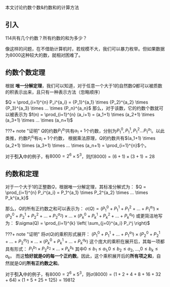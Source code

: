 本文讨论约数个数&约数和的计算方法

## 引入

$114$共有几个约数？所有约数的和为多少？

像这样的问题，在不借助计算机时，若规模不大，我们可以暴力枚举。但如果数据为$8000$这种较大的数，就相对困难了。

## 约数个数定理

根据 **唯一分解定理**，我们可以知道，对于任意一个大于1的自然数$Q$都可以被质数的积表示出来，且只有一种表示方法（忽略顺序）

$Q = \prod_{i=1}^{n} P_i^{a_i} = {P_1}^{a_1} \times {P_2}^{a_2} \times {P_3}^{a_3} \times ... \times {P_n}^{a_n}$
那么，对于该数，它的约数个数就可以被表示为
$f(n) = \prod_{i=1}^{n} (a_i+1) = (a_1+1) \times (a_2+1) \times (a_3+1) \times ... \times (a_n+1)$

???+ note "证明"
    $Q$的约数$P_1^{a_1}$共有$a_1+1$个约数，分别为$P_1^0 , P_1^1 , P_1^2 ... P_1^{a_1}$。以此类推，约数$P_i^{a_i}$有$a_i+1$个约数， 根据乘法原理，$Q$的约数共有$(a_1+1) \times (a_2+1) \times (a_3+1) \times ... \times (a_n+1) = \prod_{i=1}^{n}$个。

对于**引入**中的例子，有$8000 = 2^6 \times 5^3$，则$f(8000)=(6+1) \times (3+1) = 28$

## 约数和定理

对于一个大于$1$的正整数$Q$，根据唯一分解定理，其标准分解式为：
$Q = \prod_{i=1}^{n} P_i^{a_i} = P_1^{a_1} \times P_2^{a_2} \times ... \times P_k^{a_k}$

那么，$Q$的所有正约数之和可以表示为：
$\sigma(Q) = (P_1^0 + P_1^1 + P_1^2 + ... + P_1^{a_1}) \times (P_2^0 + P_2^1 + P_2^2 + ... + P_2^{a_2}) \times ... \times (P_k^0 + P_k^1 + P_k^2 + ... + P_k^{a_k})$
或更简洁地写为：
$\sigma(Q) = \prod_{i=1}^{k} \left( \sum_{j=0}^{a_i} P_i^j \right)$

???+ note "证明"
    将$\sigma(Q)$的乘积形式展开：
    $(P_1^0 + P_1^1 + ... + P_1^{a_1}) \times (P_2^0 + P_2^1 + ... + P_2^{a_2}) \times ... \times (P_k^0 + P_k^1 + ... + P_k^{a_k})$
    这个庞大的乘积在展开后，其每一项都具有形式：
    $P_1^{b_1} \times P_2^{b_2} \times ... \times P_k^{b_k}$
    其中$0 \leq b_1 \leq a_1$,$0 \leq b_2 \leq a_2$, ...,$0 \leq b_k \leq a_k$。
    而这**恰好就是$Q$的每一个正约数**。因此，这个乘积展开后的**所有项之和**，自然就是$Q$的**所有正约数之和**。

对于**引入**中的例子，有$8000 = 2^6 \times 5^3$，则$\sigma(8000) = (1 + 2 + 4 + 8 + 16 + 32 + 64) \times (1 + 5 + 25 + 125) = 19812$
